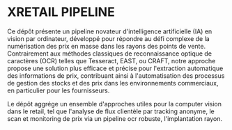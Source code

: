 # XRETAIL PIPELINE



Ce dépôt présente un pipeline novateur d'intelligence artificielle (IA) en vision par ordinateur, développé pour répondre au défi complexe de la numérisation des prix en masse dans les rayons des points de vente. Contrairement aux méthodes classiques de reconnaissance optique de caractères (OCR) telles que Tesseract, EAST, ou CRAFT, notre approche propose une solution plus efficace et précise pour l'extraction automatique des informations de prix, contribuant ainsi à l'automatisation des processus de gestion des stocks et des prix dans les environnements commerciaux, en particulier pour les fournisseurs.

Le dépôt aggrége un ensemble d'approches utiles pour la computer vision dans le retail, tel que l'analyse de flux clientèle par tracking anonyme, le scan et monitoring de prix via un pipeline ocr robuste,  l'implantation rayon.